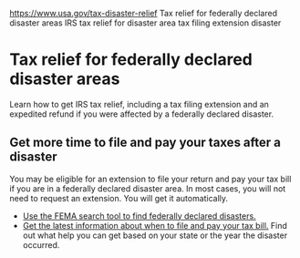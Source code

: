 

https://www.usa.gov/tax-disaster-relief
Tax relief for federally declared disaster areas
IRS tax relief for disaster area
tax filing extension disaster

Tax relief for federally declared disaster areas
================================================

Learn how to get IRS tax relief, including a tax filing extension and an expedited refund if you were affected by a federally declared disaster.

**Get more time to file and pay your taxes after a disaster**
-------------------------------------------------------------

You may be eligible for an extension to file your return and pay your tax bill if you are in a federally declared disaster area. In most cases, you will not need to request an extension. You will get it automatically.

* [Use the FEMA search tool to find federally declared disasters.](https://www.fema.gov/disaster/declarations)
* [Get the latest information about when to file and pay your tax bill.](https://www.irs.gov/newsroom/tax-relief-in-disaster-situations)
  Find out what help you can get based on your state or the year the disaster occurred.
